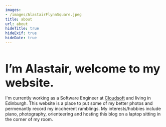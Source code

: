 ```yaml
---
images:
- /images/AlastairFlynnSquare.jpeg
title: about
url: about
hideTitle: true
hideExif: true
hideDate: true
---
```


<div align="left-aligned">
	<h2 style="font-size: 2.65em; margin-bottom: .5em"> I’m Alastair, welcome to my website.</h2>
	<p style="margin-bottom: .5em"> I'm currently working as a Software Engineer at <a href="https://cloudsoft.io/">Cloudsoft</a> and living in Edinburgh. This website is a place to put some of my better photos and permenantly record my incoherent ramblings. My interests/hobbies include piano, photography, orienteering and hosting this blog on a laptop sitting in the corner of my room.</p>
<!-- <a target="_blank" href="https://aflynn.uk/tags/art/" style="color: var(--main);" onmouseover="this.style.color='var(--dark)'" onmouseout="this.style.color='var(--main)'">art</a>
	<div class="row">
		<div class="column">
			<h5>I enjoy...</h5>
			<ul>
				<li>Cheese Boards</li>
			</ul>
		</div>
		<div class="column">
			<h5>I’m learning...</h5>
			<ul>
				<li>Spanish</li>
			</ul>
		</div>
	</div>  -->
</div>
